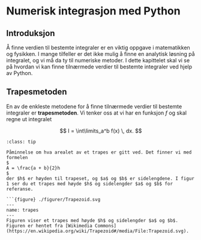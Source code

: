 # Numerisk integrasjon med Python

## Introduksjon
Å finne verdien til bestemte integraler er en viktig oppgave i matematikken og fysikken. I mange tilfeller er det ikke mulig å finne en analytisk løsning på integralet, og vi må da ty til numeriske metoder. I dette kapittelet skal vi se på hvordan vi kan finne tilnærmede verdier til bestemte integraler ved hjelp av Python. 


## Trapesmetoden
En av de enkleste metodene for å finne tilnærmede verdier til bestemte integraler er **trapesmetoden**. Vi tenker oss at vi har en funksjon $f$ og skal regne ut integralet

$$
I = \int\limits_a^b f(x) \, dx.
$$

```{admonition} Arealet av et trapes
:class: tip

Påminnelse om hva arealet av et trapes er gitt ved. Det finner vi med formelen
$
A = \frac{a + b}{2}h
$
der $h$ er høyden til trapeset, og $a$ og $b$ er sidelengdene. I figur 1 ser du et trapes med høyde $h$ og sidelengder $a$ og $b$ for referanse.

```{figure} ./figurer/Trapezoid.svg
---
name: trapes
---
Figuren viser et trapes med høyde $h$ og sidelengder $a$ og $b$. Figuren er hentet fra [Wikimedia Commons](https://en.wikipedia.org/wiki/Trapezoid#/media/File:Trapezoid.svg).

```
